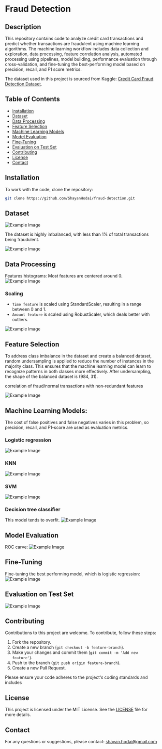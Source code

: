 # Fraud Detection

## Description

This repository contains code to analyze credit card transactions and predict whether transactions are fraudulent using machine learning algorithms. The machine learning workflow includes data collection and exploration, data processing, feature correlation analysis, automated processing using pipelines, model building, performance evaluation through cross-validation, and fine-tuning the best-performing model based on precision, recall, and F1 score metrics.

The dataset used in this project is sourced from Kaggle: [Credit Card Fraud Detection Dataset](https://www.kaggle.com/datasets/mlg-ulb/creditcardfraud).

## Table of Contents

- [Installation](#installation)
- [Dataset](#dataset)
- [Data Processing](#data-processing)
- [Feature Selection](#feature-selection)
- [Machine Learning Models](#machine-learning-models)
- [Model Evaluation](#model-evaluation)
- [Fine-Tuning](#fine-tuning)
- [Evaluation on Test Set](#evaluation-on-test-set)
- [Contributing](#contributing)
- [License](#license)
- [Contact](#contact)

## Installation

To work with the code, clone the repository:

```bash
git clone https://github.com/ShayanHodai/fraud-detection.git
```

## Dataset

![Example Image](images/dataset.png)

The dataset is highly imbalanced, with less than 1% of total transactions being fraudulent.

![Example Image](images/imbalanced%20dataset.png)

## Data Processing
Features histograms: Most features are centered around 0.
![Example Image](images/features%20histogram.png)

### Scaling

- `Time feature` is scaled using StandardScaler, resulting in a range between 0 and 1.
- `Amount feature` is scaled using RobustScaler, which deals better with outliers.

![Example Image](images/two_features.png)

## Feature Selection

To address class imbalance in the dataset and create a balanced dataset, random undersampling is applied to reduce the number of instances in the majority class. This ensures that the machine learning model can learn to recognize patterns in both classes more effectively. After undersampling, the shape of the balanced dataset is (984, 31).

correlation of fraud/normal transactions with non-redundant features

![Example Image](images/corr2.png)

## Machine Learning Models:

The cost of false positives and false negatives varies in this problem, so precision, recall, and F1-score are used as evaluation metrics.

### Logistic regression

![Example Image](images/logistic%20regression.png)

### KNN

![Example Image](images/KNN.png)

### SVM

![Example Image](images/SVM.png)

### Decision tree classifier
This model tends to overfit.
![Example Image](images/Decision%20Tree.png)

## Model Evaluation
ROC carve:
![Example Image](images/ROC.png)

## Fine-Tuning 
Fine-tuning the best performing model, which is logistic regression:
![Example Image](images/fine-tuning.png)

## Evaluation on Test Set
![Example Image](images/evaluation%20on%20test.png)


## Contributing

Contributions to this project are welcome. To contribute, follow these steps:

1. Fork the repository.
2. Create a new branch (`git checkout -b feature-branch`).
3. Make your changes and commit them (`git commit -m 'Add new feature'`).
4. Push to the branch (`git push origin feature-branch`).
5. Create a new Pull Request.

Please ensure your code adheres to the project's coding standards and includes

## License

This project is licensed under the MIT License. See the [LICENSE](LICENSE) file for more details.

## Contact

For any questions or suggestions, please contact:
shayan.hodai@gmail.com
